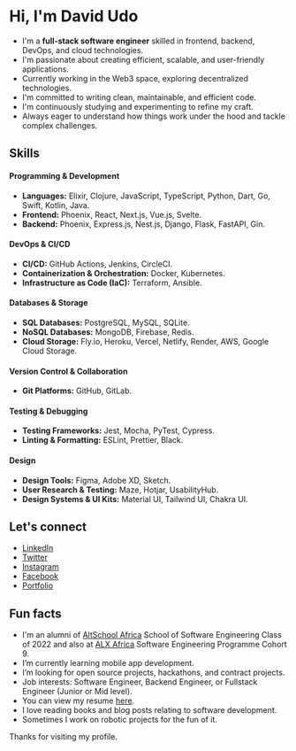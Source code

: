 # Hi, I'm David Udo

- I'm a **full-stack software engineer** skilled in frontend, backend, DevOps, and cloud technologies.
- I'm passionate about creating efficient, scalable, and user-friendly applications.
- Currently working in the Web3 space, exploring decentralized technologies.
- I'm committed to writing clean, maintainable, and efficient code.
- I'm continuously studying and experimenting to refine my craft.
- Always eager to understand how things work under the hood and tackle complex challenges.

## Skills

#### Programming & Development

- **Languages:** Elixir, Clojure, JavaScript, TypeScript, Python, Dart, Go, Swift, Kotlin, Java.
- **Frontend:** Phoenix, React, Next.js, Vue.js, Svelte.
- **Backend:** Phoenix, Express.js, Nest.js, Django, Flask, FastAPI, Gin.

#### DevOps & CI/CD

- **CI/CD:** GitHub Actions, Jenkins, CircleCI.
- **Containerization & Orchestration:** Docker, Kubernetes.
- **Infrastructure as Code (IaC):** Terraform, Ansible.

#### Databases & Storage

- **SQL Databases:** PostgreSQL, MySQL, SQLite.
- **NoSQL Databases:** MongoDB, Firebase, Redis.
- **Cloud Storage:** Fly.io, Heroku, Vercel, Netlify, Render, AWS, Google Cloud Storage.

#### Version Control & Collaboration

- **Git Platforms:** GitHub, GitLab.

#### Testing & Debugging

- **Testing Frameworks:** Jest, Mocha, PyTest, Cypress.
- **Linting & Formatting:** ESLint, Prettier, Black.

#### Design

- **Design Tools:** Figma, Adobe XD, Sketch.
- **User Research & Testing:** Maze, Hotjar, UsabilityHub.
- **Design Systems & UI Kits:** Material UI, Tailwind UI, Chakra UI.

## Let's connect

- [LinkedIn](https://www.linkedin.com/in/davidudo/)
- [Twitter](https://x.com/_davidudo)
- [Instagram](https://instagram.com/_davidudo)
- [Facebook](https://web.facebook.com/profile.php?id=100051273122955)
- [Portfolio](https://davidudo.netlify.app/)

## Fun facts

- I'm an alumni of [AltSchool Africa](https://altschoolafrica.com/schools/engineering) School of Software Engineering Class of 2022 and also at [ALX Africa](https://www.alxafrica.com/software-engineering-2022) Software Engineering Programme Cohort 9.
- I’m currently learning mobile app development.
- I’m looking for open source projects, hackathons, and contract projects.
- Job interests: Software Engineer, Backend Engineer, or Fullstack Engineer (Junior or Mid level).
- You can view my resume [here](https://davidudo.netlify.app/assets/docs/davidudo.pdf).
- I love reading books and blog posts relating to software development.
- Sometimes I work on robotic projects for the fun of it.

Thanks for visiting my profile.
